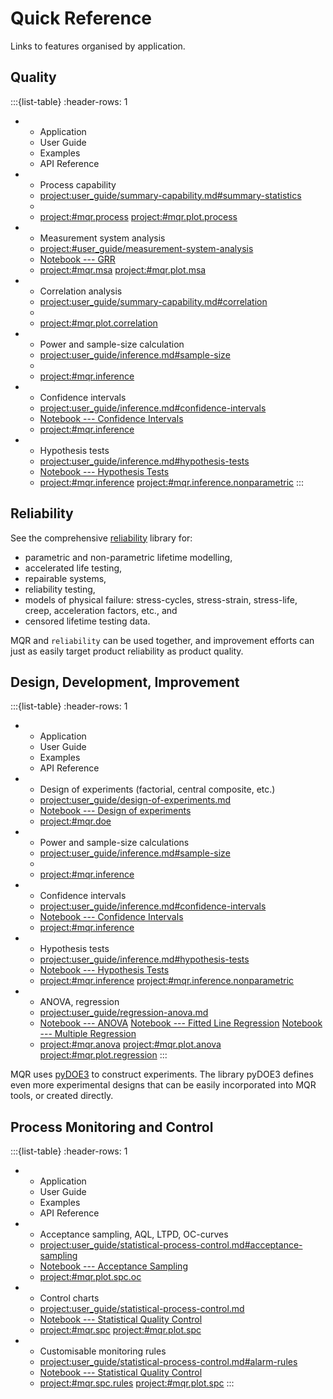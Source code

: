 Quick Reference
===============

Links to features organised by application.

## Quality

:::{list-table}
:header-rows: 1

*   - Application
    - User Guide
    - Examples
    - API Reference

*   - Process capability
    - <project:user_guide/summary-capability.md#summary-statistics>
    - 
    - <project:#mqr.process> <project:#mqr.plot.process>

*   - Measurement system analysis
    - <project:#user_guide/measurement-system-analysis>
    - [Notebook --- GRR](https://github.com/nklsxn/mqr-guide/tree/master/notebooks/6-GRR.ipynb)
    - <project:#mqr.msa> <project:#mqr.plot.msa>

*   - Correlation analysis
    - <project:user_guide/summary-capability.md#correlation>
    - 
    - <project:#mqr.plot.correlation>

*   - Power and sample-size calculation
    - <project:user_guide/inference.md#sample-size>
    - 
    - <project:#mqr.inference>

*   - Confidence intervals
    - <project:user_guide/inference.md#confidence-intervals>
    - [Notebook --- Confidence Intervals](https://github.com/nklsxn/mqr-guide/tree/master/notebooks/1-ConfidenceIntervals.ipynb)
    - <project:#mqr.inference>

*   - Hypothesis tests
    - <project:user_guide/inference.md#hypothesis-tests>
    - [Notebook --- Hypothesis Tests](https://github.com/nklsxn/mqr-guide/tree/master/notebooks/2-HypothesisTesting.ipynb)
    - <project:#mqr.inference> <project:#mqr.inference.nonparametric>
:::


## Reliability
See the comprehensive [reliability](inv:reliability:std#index) library for:
* parametric and non-parametric lifetime modelling,
* accelerated life testing,
* repairable systems,
* reliability testing,
* models of physical failure: stress-cycles, stress-strain, stress-life, creep, acceleration factors, etc., and
* censored lifetime testing data.

MQR and `reliability` can be used together,
and improvement efforts can just as easily target product reliability as product quality.


## Design, Development, Improvement

:::{list-table}
:header-rows: 1

*   - Application
    - User Guide
    - Examples
    - API Reference

*   - Design of experiments (factorial, central composite, etc.)
    - <project:user_guide/design-of-experiments.md>
    - [Notebook --- Design of experiments](https://github.com/nklsxn/mqr-guide/tree/master/notebooks/7-DOE.ipynb)
    - <project:#mqr.doe>

*   - Power and sample-size calculations
    - <project:user_guide/inference.md#sample-size>
    - 
    - <project:#mqr.inference>

*   - Confidence intervals
    - <project:user_guide/inference.md#confidence-intervals>
    - [Notebook --- Confidence Intervals](https://github.com/nklsxn/mqr-guide/tree/master/notebooks/1-ConfidenceIntervals.ipynb)
    - <project:#mqr.inference>

*   - Hypothesis tests
    - <project:user_guide/inference.md#hypothesis-tests>
    - [Notebook --- Hypothesis Tests](https://github.com/nklsxn/mqr-guide/tree/master/notebooks/2-HypothesisTesting.ipynb)
    - <project:#mqr.inference> <project:#mqr.inference.nonparametric>

*   - ANOVA, regression
    - <project:user_guide/regression-anova.md>
    - [Notebook --- ANOVA](https://github.com/nklsxn/mqr-guide/tree/master/notebooks/3-ANOVA.ipynb)
      [Notebook --- Fitted Line Regression](https://github.com/nklsxn/mqr-guide/tree/master/notebooks/4-FittedLineRegression.ipynb)
      [Notebook --- Multiple Regression](https://github.com/nklsxn/mqr-guide/tree/master/notebooks/5-MultipleRegression.ipynb)
    - <project:#mqr.anova> <project:#mqr.plot.anova> <project:#mqr.plot.regression>
:::

MQR uses [pyDOE3](inv:pyDOE3:std#index) to construct experiments.
The library pyDOE3 defines even more experimental designs
that can be easily incorporated into MQR tools, or created directly.


## Process Monitoring and Control

:::{list-table}
:header-rows: 1

*   - Application
    - User Guide
    - Examples
    - API Reference

*   - Acceptance sampling, AQL, LTPD, OC-curves
    - <project:user_guide/statistical-process-control.md#acceptance-sampling>
    - [Notebook --- Acceptance Sampling](https://github.com/nklsxn/mqr-guide/tree/master/notebooks/9-AcceptanceSampling.ipynb)
    - <project:#mqr.plot.spc.oc>

*   - Control charts
    - <project:user_guide/statistical-process-control.md>
    - [Notebook --- Statistical Quality Control](https://github.com/nklsxn/mqr-guide/tree/master/notebooks/8-StatisticalQualityControl.ipynb)
    - <project:#mqr.spc> <project:#mqr.plot.spc>

*   - Customisable monitoring rules
    - <project:user_guide/statistical-process-control.md#alarm-rules>
    - [Notebook --- Statistical Quality Control](https://github.com/nklsxn/mqr-guide/tree/master/notebooks/8-StatisticalQualityControl.ipynb)
    - <project:#mqr.spc.rules> <project:#mqr.plot.spc>
:::
